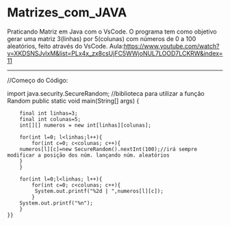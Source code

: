 # Matrizes_com_JAVA
Praticando Matriz em  Java com o VsCode.
O programa tem como objetivo gerar uma matriz 3(linhas) por 5(colunas) com números de 0 a 100 aleatórios, feito através do VsCode.
Aula:https://www.youtube.com/watch?v=XKDSNSJvlxM&list=PLx4x_zx8csUjFC5WWjoNUL7LOOD7LCKRW&index=11
_____________________________________________________________________________________________________________________________________
//Começo do Código:


import java.security.SecureRandom; //biblioteca para utilizar a função Random
public static void main(String[] args) {
      
        final int linhas=3;
        final int colunas=5;
        int[][] numeros = new int[linhas][colunas];
        
        for(int l=0; l<linhas;l++){
            for(int c=0; c<colunas; c++){
        numeros[l][c]=new SecureRandom().nextInt(100);//irá sempre modificar a posição dos núm. lançando núm. aleatórios	
        }
        }
        
        for(int l=0;l<linhas; l++){
            for(int c=0; c<colunas; c++){
             System.out.printf("%2d | ",numeros[l][c]);
            }
        System.out.printf("%n");
        }
    }}

